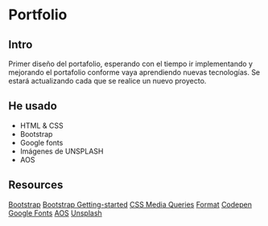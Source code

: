 # Portfolio

## Intro
Primer diseño del portafolio, esperando con el tiempo ir implementando y mejorando el portafolio conforme vaya aprendiendo nuevas tecnologías.
Se estará actualizando cada que se realice un nuevo proyecto.

## He usado
- HTML & CSS
- Bootstrap
- Google fonts
- Imágenes de UNSPLASH
- AOS

## Resources
[Bootstrap](https://getbootstrap.com/)
[Bootstrap Getting-started](https://getbootstrap.com/docs/5.0/getting-started/introduction/)
[CSS Media Queries](https://developer.mozilla.org/es/docs/Web/CSS/Media_Queries/Using_media_queries)
[Format](https://www.freeformatter.com/html-escape.html#ad-output)
[Codepen](https://codepen.io/trending)
[Google Fonts](https://fonts.google.com/)
[AOS](https://michalsnik.github.io/aos/)
[Unsplash](https://unsplash.com/)
